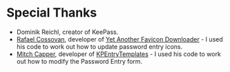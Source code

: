 # Special Thanks #

- Dominik Reichl, creator of KeePass.
- [Rafael Cossovan](https://github.com/navossoc), developer of [Yet Another Favicon Downloader](https://github.com/navossoc/KeePass-Yet-Another-Favicon-Downloader) - I used his code to work out how to update password entry icons.
- [Mitch Capper](https://github.com/mitchcapper), developer of [KPEntryTemplates](https://github.com/mitchcapper/KPEntryTemplates) - I used his code to work out how to modify the Password Entry form.